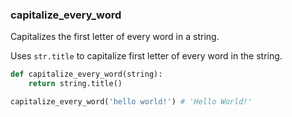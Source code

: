 ### capitalize_every_word

Capitalizes the first letter of every word in a string.

Uses `str.title` to capitalize first letter of every word in the string.

```python
def capitalize_every_word(string):
    return string.title()
```

```python
capitalize_every_word('hello world!') # 'Hello World!'
```
